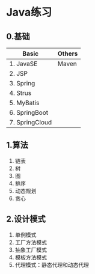 # Java练习 #
## 0.基础  ##

| Basic      |   Others |
| ---------- | ----------|
| 1. JavaSE  |  Maven   |
| 2. JSP	   ||
| 3. Spring  ||
| 4. Strus	||
|5. MyBatis||
|6. SpringBoot	||
|7. SpringCloud	||

## 1.算法  ##
1. 链表
1. 树
1. 图
1. 排序
1. 动态规划
1. 贪心

## 2.设计模式 ##
1. 单例模式
1. 工厂方法模式
1. 抽象工厂模式
1. 模板方法模式
1. 代理模式：静态代理和动态代理

